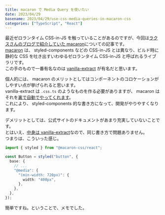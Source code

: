 ```yaml
---
title: macaron で Media Query を使いたい
date: 2023/04/29
basename: 2023/04/29/use-css-media-queries-in-macaron-css
categories: ["TypeScript", "React"]
---
```


最近ゼロランタイム CSS-in-JS を触っていることがあるのですが、今回は[ラクスさんのブログで紹介していた macaron](https://tech-blog.rakus.co.jp/entry/20230201/css-in-js)についての記事です。  
[macaron](https://macaron.js.org/) は、 styled-components などの CSS-in-JS とは異なり、ビルド時に静的な CSS を吐き出すいわゆるゼロランタイム CSS-in-JS と呼ばれるライブラリです。  
この手のもので一番有名なのは [vanilla-extract](https://vanilla-extract.style/) が有名だと思います。

個人的には、 macaron のメリットとしてはコンポーネントのコロケーションがしやすい点が挙げられると思います。  
vanilla-extract は `.css.ts` のようなものを作る必要がありますが、 macaron はそれを[裏で自動でやってくれます](https://macaron.js.org/docs/working)。  
これにより、 styled-components 的な書き方になって、開発がやりやすくなります。

デメリットとしては、公式サイトのドキュメントがあまり充実していないことです。  
とはいえ、[中身は vanilla-extract](https://github.com/macaron-css/macaron/blob/0f8be025baee62e0f49a32b7aaf6963476e96ce1/packages/core/src/index.ts#L1)なので、同じ書き方で問題ありません。  
つまりは、こういった感じ。

```typescript
import { styled } from "@macaron-css/react";

const Button = styled("button", {
  base: {
    // ...
    "@media": {
      "(min-width: 720px)": {
        width: "400px",
      },
    },
  },
});
```

簡単ですね。ということで、メモでした。
